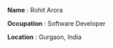 **Name** : Rohit Arora		 
 		 
 **Occupation** : Software Developer
 		 
 **Location** : Gurgaon, India
